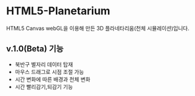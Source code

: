 # HTML5-Planetarium
HTML5 Canvas webGL을 이용해 만든 3D 플라네타리움(천체 시뮬레이션)입니다. 

## v.1.0(Beta) 기능
* 북반구 별자리 데이터 탑재
* 마우스 드래그로 시점 조절 가능
* 시간 변화에 따른 배경과 천체 변화
* 시간 빨리감기,되감기 기능
